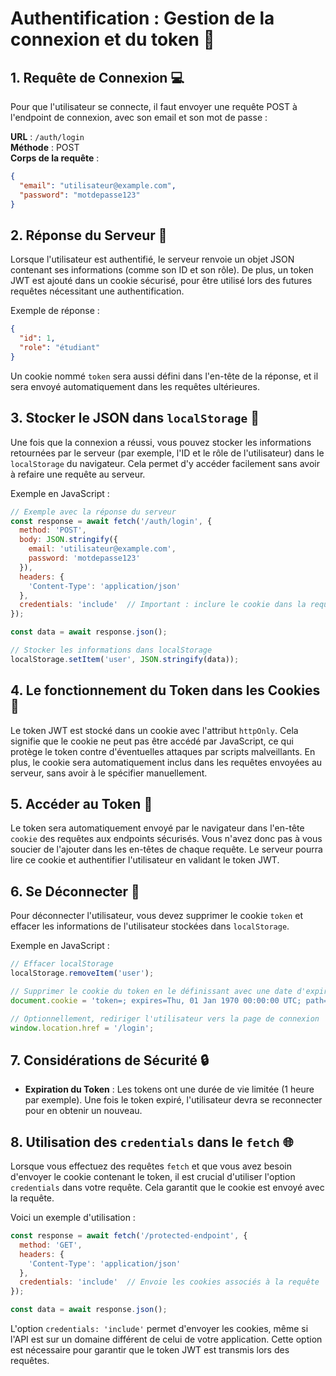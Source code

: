 # Authentification : Gestion de la connexion et du token 🔑

## 1. **Requête de Connexion** 💻
Pour que l'utilisateur se connecte, il faut envoyer une requête POST à l'endpoint de connexion, avec son email et son mot de passe :

**URL** : `/auth/login`  
**Méthode** : POST  
**Corps de la requête** :
```json
{
  "email": "utilisateur@example.com",
  "password": "motdepasse123"
}
```

## 2. **Réponse du Serveur** 🎉
Lorsque l'utilisateur est authentifié, le serveur renvoie un objet JSON contenant ses informations (comme son ID et son rôle). De plus, un token JWT est ajouté dans un cookie sécurisé, pour être utilisé lors des futures requêtes nécessitant une authentification.

Exemple de réponse :
```json
{
  "id": 1,
  "role": "étudiant"
}
```
Un cookie nommé `token` sera aussi défini dans l'en-tête de la réponse, et il sera envoyé automatiquement dans les requêtes ultérieures.

## 3. **Stocker le JSON dans `localStorage`** 💾
Une fois que la connexion a réussi, vous pouvez stocker les informations retournées par le serveur (par exemple, l'ID et le rôle de l'utilisateur) dans le `localStorage` du navigateur. Cela permet d'y accéder facilement sans avoir à refaire une requête au serveur.

Exemple en JavaScript :
```javascript
// Exemple avec la réponse du serveur
const response = await fetch('/auth/login', {
  method: 'POST',
  body: JSON.stringify({
    email: 'utilisateur@example.com',
    password: 'motdepasse123'
  }),
  headers: {
    'Content-Type': 'application/json'
  },
  credentials: 'include'  // Important : inclure le cookie dans la requête
});

const data = await response.json();

// Stocker les informations dans localStorage
localStorage.setItem('user', JSON.stringify(data));
```

## 4. **Le fonctionnement du Token dans les Cookies** 🍪
Le token JWT est stocké dans un cookie avec l'attribut `httpOnly`. Cela signifie que le cookie ne peut pas être accédé par JavaScript, ce qui protège le token contre d'éventuelles attaques par scripts malveillants. En plus, le cookie sera automatiquement inclus dans les requêtes envoyées au serveur, sans avoir à le spécifier manuellement.

## 5. **Accéder au Token** 🔑
Le token sera automatiquement envoyé par le navigateur dans l'en-tête `cookie` des requêtes aux endpoints sécurisés. Vous n'avez donc pas à vous soucier de l'ajouter dans les en-têtes de chaque requête. Le serveur pourra lire ce cookie et authentifier l'utilisateur en validant le token JWT.

## 6. **Se Déconnecter** 🚪
Pour déconnecter l'utilisateur, vous devez supprimer le cookie `token` et effacer les informations de l'utilisateur stockées dans `localStorage`.

Exemple en JavaScript :
```javascript
// Effacer localStorage
localStorage.removeItem('user');

// Supprimer le cookie du token en le définissant avec une date d'expiration passée
document.cookie = 'token=; expires=Thu, 01 Jan 1970 00:00:00 UTC; path=/;';

// Optionnellement, rediriger l'utilisateur vers la page de connexion
window.location.href = '/login';
```

## 7. **Considérations de Sécurité** 🔒
- **Expiration du Token** : Les tokens ont une durée de vie limitée (1 heure par exemple). Une fois le token expiré, l'utilisateur devra se reconnecter pour en obtenir un nouveau.

## 8. **Utilisation des `credentials` dans le `fetch`** 🌐
Lorsque vous effectuez des requêtes `fetch` et que vous avez besoin d'envoyer le cookie contenant le token, il est crucial d'utiliser l'option `credentials` dans votre requête. Cela garantit que le cookie est envoyé avec la requête.

Voici un exemple d'utilisation :
```javascript
const response = await fetch('/protected-endpoint', {
  method: 'GET',
  headers: {
    'Content-Type': 'application/json'
  },
  credentials: 'include'  // Envoie les cookies associés à la requête
});

const data = await response.json();
```
L'option `credentials: 'include'` permet d'envoyer les cookies, même si l'API est sur un domaine différent de celui de votre application. Cette option est nécessaire pour garantir que le token JWT est transmis lors des requêtes.

